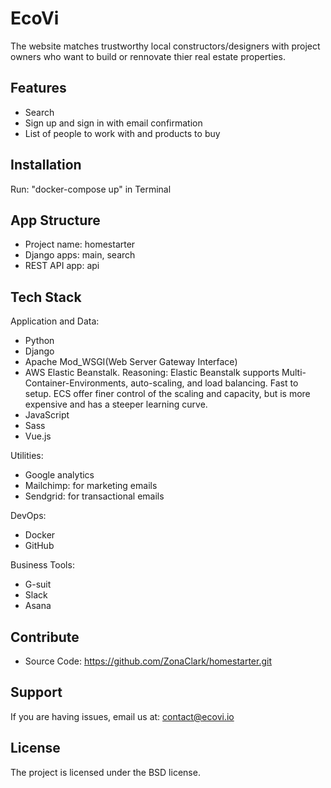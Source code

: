 # EcoVi

The website matches trustworthy local constructors/designers with project owners who want to build or rennovate thier real estate properties.

Features
------------

- Search
- Sign up and sign in with email confirmation
- List of people to work with and products to buy

Installation
------------

Run: "docker-compose up" in Terminal

App Structure
------------

* Project name: homestarter
* Django apps: main, search
* REST API app: api



Tech Stack
------------
Application and Data:
- Python
- Django
- Apache Mod_WSGI(Web Server Gateway Interface)
- AWS Elastic Beanstalk. Reasoning: Elastic Beanstalk supports Multi-Container-Environments, auto-scaling, and load balancing. Fast to setup. ECS offer finer control of the scaling and capacity, but is more expensive and has a steeper learning curve.
- JavaScript
- Sass
- Vue.js

Utilities:
- Google analytics
- Mailchimp: for marketing emails
- Sendgrid: for transactional emails

DevOps:
- Docker
- GitHub

Business Tools:
- G-suit
- Slack
- Asana

Contribute
------------

- Source Code: https://github.com/ZonaClark/homestarter.git

Support
------------

If you are having issues, email us at: contact@ecovi.io

License
------------

The project is licensed under the BSD license.
